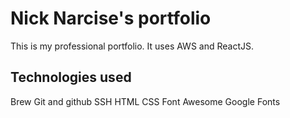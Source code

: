 # Nick Narcise's portfolio
This is my professional portfolio. It uses AWS and ReactJS.

## Technologies used

Brew
Git and github
SSH
HTML
CSS
Font Awesome
Google Fonts 

